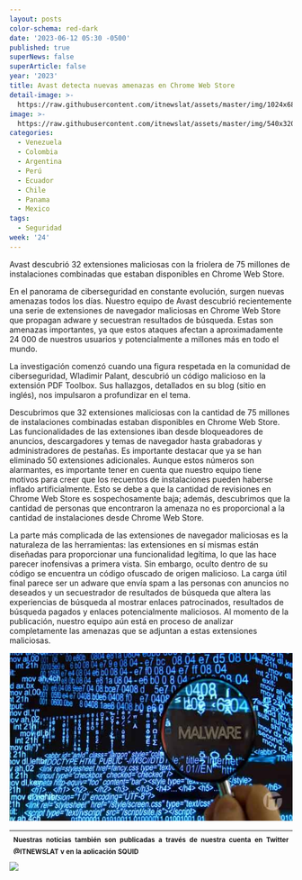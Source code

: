 ```yaml
---
layout: posts
color-schema: red-dark
date: '2023-06-12 05:30 -0500'
published: true
superNews: false
superArticle: false
year: '2023'
title: Avast detecta nuevas amenazas en Chrome Web Store
detail-image: >-
  https://raw.githubusercontent.com/itnewslat/assets/master/img/1024x680/Malware-Virus-g.jpg
image: >-
  https://raw.githubusercontent.com/itnewslat/assets/master/img/540x320/Malware-Virus-p.jpg
categories:
  - Venezuela
  - Colombia
  - Argentina
  - Perú
  - Ecuador
  - Chile
  - Panama
  - Mexico
tags:
  - Seguridad
week: '24'
---
```

Avast descubrió 32 extensiones maliciosas con la friolera de 75 millones de instalaciones combinadas que estaban disponibles en Chrome Web Store.
 
En el panorama de ciberseguridad en constante evolución, surgen nuevas amenazas todos los días. Nuestro equipo de Avast descubrió recientemente una serie de extensiones de navegador maliciosas en Chrome Web Store que propagan adware y secuestran resultados de búsqueda. Estas son amenazas importantes, ya que estos ataques afectan a aproximadamente 24 000 de nuestros usuarios y potencialmente a millones más en todo el mundo. 

La investigación comenzó cuando una figura respetada en la comunidad de ciberseguridad, Wladimir Palant, descubrió un código malicioso en la extensión PDF Toolbox. Sus hallazgos, detallados en su blog (sitio en inglés), nos impulsaron a profundizar en el tema. 

Descubrimos que 32 extensiones maliciosas con la cantidad de 75 millones de instalaciones combinadas estaban disponibles en Chrome Web Store. Las funcionalidades de las extensiones iban desde bloqueadores de anuncios, descargadores y temas de navegador hasta grabadoras y administradores de pestañas. Es importante destacar que ya se han eliminado 50 extensiones adicionales. 
Aunque estos números son alarmantes, es importante tener en cuenta que nuestro equipo tiene motivos para creer que los recuentos de instalaciones pueden haberse inflado artificialmente. Esto se debe a que la cantidad de revisiones en Chrome Web Store es sospechosamente baja; además, descubrimos que la cantidad de personas que encontraron la amenaza no es proporcional a la cantidad de instalaciones desde Chrome Web Store.

La parte más complicada de las extensiones de navegador maliciosas es la naturaleza de las herramientas: las extensiones en sí mismas están diseñadas para proporcionar una funcionalidad legítima, lo que las hace parecer inofensivas a primera vista. Sin embargo, oculto dentro de su código se encuentra un código ofuscado de origen malicioso. La carga útil final parece ser un adware que envía spam a las personas con anuncios no deseados y un secuestrador de resultados de búsqueda que altera las experiencias de búsqueda al mostrar enlaces patrocinados, resultados de búsqueda pagados y enlaces potencialmente maliciosos. Al momento de la publicación, nuestro equipo aún está en proceso de analizar completamente las amenazas que se adjuntan a estas extensiones maliciosas. 

![](https://raw.githubusercontent.com/itnewslat/assets/master/img/540x320/Malware-Virus-p.jpg)

<table style="height: 42px;" width="569">
<tbody>
<tr>
<td style="text-align: justify;"><sub><strong>Nuestras noticias también son publicadas a través de nuestra cuenta en Twitter <a href="https://twitter.com/itnewslat?lang=es">@ITNEWSLAT</a> y en la aplicación <a href="https://squidapp.co/en/">SQUID</a></strong></sub></td>
</tr>
</tbody>
</table>
<img src="https://tracker.metricool.com/c3po.jpg?hash=56f88a41e39ab42c063cc51676587a04"/>